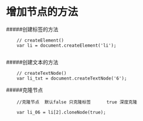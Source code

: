 # 增加节点的方法

#####创建标签的方法
```
	// createElement()
	var li = document.createElement('li');
	
```

#####创建文本的方法
```
	// createTextNode()
	var li_txt = document.createTextNode('6');
```

#####克隆节点
```
	//克隆节点  默认false 只克隆标签      true 深度克隆
			
	var li_06 = li[2].cloneNode(true);
	
	
```
